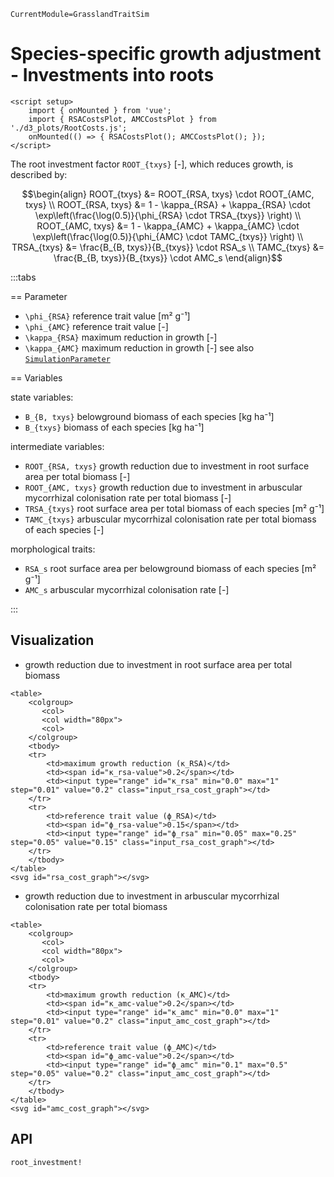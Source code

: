 ```@meta
CurrentModule=GrasslandTraitSim
```

# Species-specific growth adjustment - Investments into roots

```@raw html
<script setup>
    import { onMounted } from 'vue';
    import { RSACostsPlot, AMCCostsPlot } from './d3_plots/RootCosts.js';
    onMounted(() => { RSACostsPlot(); AMCCostsPlot(); });
</script>
```

The root investment factor ``ROOT_{txys}`` [-], which reduces growth, is described by:

```math
\begin{align}
    ROOT_{txys} &= ROOT_{RSA, txys} \cdot ROOT_{AMC, txys} \\
    ROOT_{RSA, txys} &= 1 - \kappa_{RSA} + \kappa_{RSA} \cdot \exp\left(\frac{\log(0.5)}{\phi_{RSA} \cdot TRSA_{txys}} \right) \\
    ROOT_{AMC, txys} &= 1 - \kappa_{AMC} + \kappa_{AMC} \cdot \exp\left(\frac{\log(0.5)}{\phi_{AMC} \cdot TAMC_{txys}} \right) \\
    TRSA_{txys} &= \frac{B_{B, txys}}{B_{txys}} \cdot  RSA_s \\
    TAMC_{txys} &= \frac{B_{B, txys}}{B_{txys}} \cdot  AMC_s  
\end{align}
```

:::tabs

== Parameter

- ``\phi_{RSA}`` reference trait value [m² g⁻¹]
- ``\phi_{AMC}`` reference trait value [-]
- ``\kappa_{RSA}`` maximum reduction in growth [-]
- ``\kappa_{AMC}`` maximum reduction in growth [-]
see also [`SimulationParameter`](@ref)

== Variables

state variables:
- ``B_{B, txys}`` belowground biomass of each species [kg ha⁻¹]
- ``B_{txys}`` biomass of each species [kg ha⁻¹]

intermediate variables:
- ``ROOT_{RSA, txys}`` growth reduction due to investment in root surface area per total biomass [-]
- ``ROOT_{AMC, txys}`` growth reduction due to investment in arbuscular mycorrhizal colonisation rate per total biomass [-]
- ``TRSA_{txys}`` root surface area per total biomass of each species [m² g⁻¹] 
- ``TAMC_{txys}`` arbuscular mycorrhizal colonisation rate per total biomass of each species [-] 

morphological traits:
- ``RSA_s`` root surface area per belowground biomass of each species [m² g⁻¹]
- ``AMC_s`` arbuscular mycorrhizal colonisation rate [-]

:::

## Visualization

- growth reduction due to investment in root surface area per total biomass

```@raw html
<table>
    <colgroup>
       <col>
       <col width="80px">
       <col>
    </colgroup>
    <tbody>
    <tr>
        <td>maximum growth reduction (κ_RSA)</td>
        <td><span id="κ_rsa-value">0.2</span></td>
        <td><input type="range" id="κ_rsa" min="0.0" max="1" step="0.01" value="0.2" class="input_rsa_cost_graph"></td>
    </tr>
    <tr>
        <td>reference trait value (ϕ_RSA)</td>
        <td><span id="ϕ_rsa-value">0.15</span></td>
        <td><input type="range" id="ϕ_rsa" min="0.05" max="0.25" step="0.05" value="0.15" class="input_rsa_cost_graph"></td>
    </tr>
    </tbody>
</table>
<svg id="rsa_cost_graph"></svg>
```

- growth reduction due to investment in arbuscular mycorrhizal colonisation rate per total biomass

```@raw html
<table>
    <colgroup>
       <col>
       <col width="80px">
       <col>
    </colgroup>
    <tbody>
    <tr>
        <td>maximum growth reduction (κ_AMC)</td>
        <td><span id="κ_amc-value">0.2</span></td>
        <td><input type="range" id="κ_amc" min="0.0" max="1" step="0.01" value="0.2" class="input_amc_cost_graph"></td>
    </tr>
    <tr>
        <td>reference trait value (ϕ_AMC)</td>
        <td><span id="ϕ_amc-value">0.2</span></td>
        <td><input type="range" id="ϕ_amc" min="0.1" max="0.5" step="0.05" value="0.2" class="input_amc_cost_graph"></td>
    </tr>
    </tbody>
</table>
<svg id="amc_cost_graph"></svg>
```

## API

```@docs	
root_investment!
```
